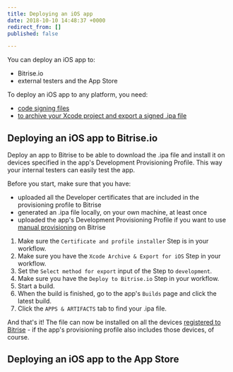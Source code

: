 ```yaml
---
title: Deploying an iOS app
date: 2018-10-10 14:48:37 +0000
redirect_from: []
published: false

---
```

You can deploy an iOS app to:

* Bitrise.io
* external testers and the App Store

To deploy an iOS app to any platform, you need:

* [code signing files](/code-signing/ios-code-signing/code-signing/)
* [to archive your Xcode project and export a signed .ipa file](/code-signing/ios-code-signing/create-signed-ipa-for-xcode/)

## Deploying an iOS app to Bitrise.io

Deploy an app to Bitrise to be able to download the .ipa file and install it on devices specified in the app's Development Provisioning Profile. This way your internal testers can easily test the app. 

Before you start, make sure that you have:

* uploaded all the Developer certificates that are included in the provisioning profile to Bitrise 
* generated an .ipa file locally, on your own machine, at least once
* uploaded the app's Development Provisioning Profile if you want to use [manual provisioning](/code-signing/ios-code-signing/ios-manual-provisioning/) on Bitrise

1. Make sure the `Certificate and profile installer` Step is in your workflow. 
2. Make sure you have the `Xcode Archive & Export for iOS` Step in your workflow.
3. Set the `Select method for export` input of the Step to `development`. 
4. Make sure you have the `Deploy to Bitrise.io` Step in your workflow. 
5. Start a build. 
6. When the build is finished, go to the app's `Builds` page and click the latest build.
7. Click the `APPS & ARTIFACTS` tab to find your .ipa file. 

And that's it! The file can now be installed on all the devices [registered to Bitrise](/testing/registering-a-test-device/) - if the app's provisioning profile also includes those devices, of course. 

## Deploying an iOS app to the App Store